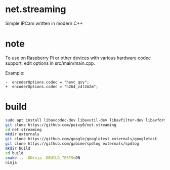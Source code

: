 # net.streaming

Simple IPCam written in modern C++

# note
To use on Raspberry Pi or other devices with various hardware codec support, edit options in src/main/main.cpp.

Example:

```
-  encoderOptions.codec = "hevc_qsv";
+  encoderOptions.codec = "h264_v4l2m2m";
```

# build

```bash
sudo apt install libavcodec-dev libavutil-dev libavfilter-dev libavformat-dev
git clone https://github.com/peixy0/net.streaming
cd net.streaming
mkdir externals
git clone https://github.com/google/googletest externals/googletest
git clone https://github.com/gabime/spdlog externals/spdlog
mkdir build
cd build
cmake .. -GNinja -DBUILD_TESTS=ON
ninja
```
